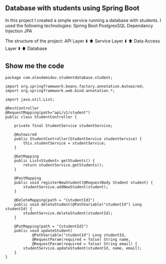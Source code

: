 ## Database with students using Spring Boot

In this project I created a simple service running a database with students. I used the following technologies:
Spring Boot
PostgresSQL
Dependancy Injection
JPA

The structure of the project:
API Layer
 ⬇️ ⬆️
Service Layer
 ⬇️ ⬆️
Data Access Layer
 ⬇️ ⬆️
Database

## Show me the code

```
package com.alexdemidov.studentdatabase.student;

import org.springframework.beans.factory.annotation.Autowired;
import org.springframework.web.bind.annotation.*;

import java.util.List;

@RestController
@RequestMapping(path="api/v1/student")
public class StudentController {

    private final StudentService studentService;

    @Autowired
    public StudentController(StudentService studentService) {
        this.studentService = studentService;
    }

    @GetMapping
    public List<Student> getStudents() {
        return studentService.getStudents();
    }

    @PostMapping
    public void registerNewStudent(@RequestBody Student student) {
        studentService.addNewStudent(student);
    }

    @DeleteMapping(path = "{studentId}")
    public void deleteStudent(@PathVariable("studentId") Long studentId) {
        studentService.deleteStudent(studentId);
    }

    @PutMapping(path = "{studentId}")
    public void updateStudent(
            @PathVariable("studentId") Long studentId,
            @RequestParam(required = false) String name,
            @RequestParam(required = false) String email) {
        studentService.updateStudent(studentId, name, email);
    }
}
```
